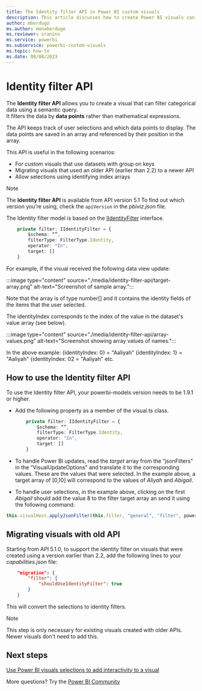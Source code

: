 ```yaml
---
title: The Identity filter API in Power BI custom visuals
description: This article discusses how to create Power BI visuals can filter categorical so you can explore different types of data in depth in Power BI embedded analytics.
author: mberdugo
ms.author: monaberdugo
ms.reviewer: sranins
ms.service: powerbi
ms.subservice: powerbi-custom-visuals
ms.topic: how-to
ms.date: 08/08/2023
---
```


# Identity filter API

The **Identity filter API** allows you to create a visual that can filter categorical data using a semantic query.  
It filters the data by **data points** rather than mathematical expressions.

The API keeps track of user selections and which data points to display. The data points are saved in an array and referenced by their position in the array.

This API is useful in the following scenarios:

* For custom visuals that use datasets with group on keys
* Migrating visuals that used an older API (earlier than 2.2) to a newer API
* Allow selections using identifying index arrays

> [!NOTE]
> The **Identity filter API** is available from API version 5.1 To find out which version you’re using, check the `apiVersion` in the *pbiviz.json* file.

The Identity filter model is based on the [IIdentityFilter](/javascript/api/powerbi/powerbi-models/iidentityfilter) interface.

```typescript
    private filter: IIdentityFilter = {
        $schema: “”,
        filterType: FilterType.Identity,
        operator: "In",
        target: []
    }
```

For example, if the visual received the following data view update:

:::image type="content" source="./media/identity-filter-api/target-array.png" alt-text="Screenshot of sample array.":::

Note that the array is of type number[] and it contains the identity fields of the items that the user selected.

The identityIndex corresponds to the index of the value in the dataset's value array (see below).

:::image type="content" source="./media/identity-filter-api/array-values.png" alt-text="Screenshot showing array values of names.":::

In the above example:
{identityIndex: 0} = "Aaliyah"
{identityIndex: 1} = "Aaliyah"
{identityIndex: 02 = "Aaliyah"
etc.

## How to use the Identity filter API

To use the Identity filter API, your powerbi-models version needs to be 1.9.1 or higher.

* Add the following property as a member of the visual.ts class.

  ```typescript
      private filter: IIdentityFilter = {
          $schema: “”,
          filterType: FilterType.Identity,
          operator: "In",
          target: []
      }
  ```

* To handle Power BI updates, read the *target* array from the “jsonFilters” in the “VisualUpdateOptions” and translate it to the corresponding values. These are the values that were selected. In the example above, a target array of [0,10] will correspond to the values of *Aliyah* and *Abigail*.

* To handle user selections, in the example above, clicking on the first *Abigail* should add the value 8 to the filter target array an send it using the following command:

```typescript
this.visualHost.applyJsonFilter(this.filter, "general", "filter", powerbi.FilterAction.merge);
```

<!--
## Sample JSON filter

Some sample JSON filter code is shown in the following

## Example: Identity filter API

The following example shows how the visual calls a filter operation.
-->

## Migrating visuals with old API

Starting from API 5.1.0, to support the identity filter on visuals that were created using a version earlier than 2.2, add the following lines to your *capabilities.json* file:

```json
    "migration": {
        "filter": {
            "shouldUseIdentityFilter": true
        }
    }
```

This will convert the selections to identity filters.

> [!NOTE]
> This step is only necessary for existing visuals created with older APIs. Newer visuals don't need to add this.

## Next steps

[Use Power BI visuals selections to add interactivity to a visual](selection-api.md)

More questions? Try the [Power BI Community](https://community.powerbi.com/)
